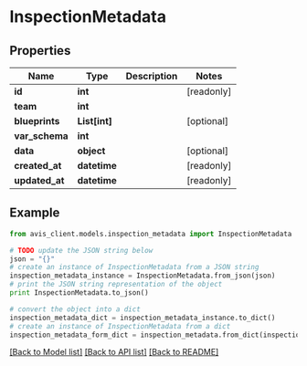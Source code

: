# InspectionMetadata


## Properties

Name | Type | Description | Notes
------------ | ------------- | ------------- | -------------
**id** | **int** |  | [readonly] 
**team** | **int** |  | 
**blueprints** | **List[int]** |  | [optional] 
**var_schema** | **int** |  | 
**data** | **object** |  | [optional] 
**created_at** | **datetime** |  | [readonly] 
**updated_at** | **datetime** |  | [readonly] 

## Example

```python
from avis_client.models.inspection_metadata import InspectionMetadata

# TODO update the JSON string below
json = "{}"
# create an instance of InspectionMetadata from a JSON string
inspection_metadata_instance = InspectionMetadata.from_json(json)
# print the JSON string representation of the object
print InspectionMetadata.to_json()

# convert the object into a dict
inspection_metadata_dict = inspection_metadata_instance.to_dict()
# create an instance of InspectionMetadata from a dict
inspection_metadata_form_dict = inspection_metadata.from_dict(inspection_metadata_dict)
```
[[Back to Model list]](../README.md#documentation-for-models) [[Back to API list]](../README.md#documentation-for-api-endpoints) [[Back to README]](../README.md)


